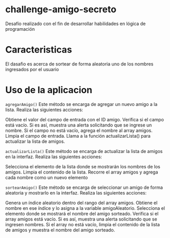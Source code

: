 # challenge-amigo-secreto
Desafío realizado con el fin de desarrollar habilidades en lógica de programación
# Caracteristicas
El dasafio es acerca de sortear de forma aleatoria uno de los nombres ingresados por el usuario 
# Uso de la aplicacion 

````agregarAmigo()````
Este método se encarga de agregar un nuevo amigo a la lista. Realiza las siguientes acciones:

Obtiene el valor del campo de entrada con el ID amigo.
Verifica si el campo está vacío. Si es así, muestra una alerta solicitando que se ingrese un nombre.
Si el campo no está vacío, agrega el nombre al array amigos.
Limpia el campo de entrada.
Llama a la función actualizarLista() para actualizar la lista de amigos.

````actualizarLista()````
Este método se encarga de actualizar la lista de amigos en la interfaz. Realiza las siguientes acciones:

Selecciona el elemento de la lista donde se mostrarán los nombres de los amigos.
Limpia el contenido de la lista.
Recorre el array amigos y agrega cada nombre como un nuevo elemento

````sortearAmigo()````
Este método se encarga de seleccionar un amigo de forma aleatoria y mostrarlo en la interfaz. Realiza las siguientes acciones:

Genera un índice aleatorio dentro del rango del array amigos.
Obtiene el nombre en ese índice y lo asigna a la variable amigoAleatorio.
Selecciona el elemento donde se mostrará el nombre del amigo sorteado.
Verifica si el array amigos está vacío. Si es así, muestra una alerta solicitando que se ingresen nombres.
Si el array no está vacío, limpia el contenido de la lista de amigos y muestra el nombre del amigo sorteado.

